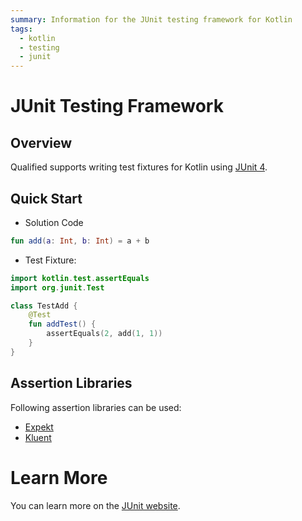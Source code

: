 ```yaml
---
summary: Information for the JUnit testing framework for Kotlin
tags:
  - kotlin
  - testing
  - junit
---
```


# JUnit Testing Framework

## Overview

Qualified supports writing test fixtures for Kotlin using [JUnit 4][1].

## Quick Start

- Solution Code

```kotlin
fun add(a: Int, b: Int) = a + b
```

- Test Fixture:

```kotlin
import kotlin.test.assertEquals
import org.junit.Test

class TestAdd {
    @Test
    fun addTest() {
        assertEquals(2, add(1, 1))
    }
}
```

## Assertion Libraries

Following assertion libraries can be used:

- [Expekt](http://winterbe.github.io/expekt/)
- [Kluent](https://markusamshove.github.io/Kluent/)

# Learn More

You can learn more on the [JUnit website][1].

[1]: https://junit.org/junit4/
